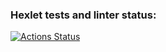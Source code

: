 ### Hexlet tests and linter status:
[![Actions Status](https://github.com/veter0ck/frontend-project-46/workflows/hexlet-check/badge.svg)](https://github.com/veter0ck/frontend-project-46/actions)